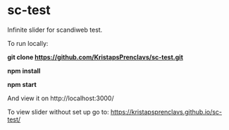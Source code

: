 # sc-test
Infinite slider for scandiweb test.

To run locally:

<b>git clone https://github.com/KristapsPrenclavs/sc-test.git</b>

<b>npm install</b>

<b>npm start</b>

And view it on http://localhost:3000/


To view slider without set up go to: https://kristapsprenclavs.github.io/sc-test/
